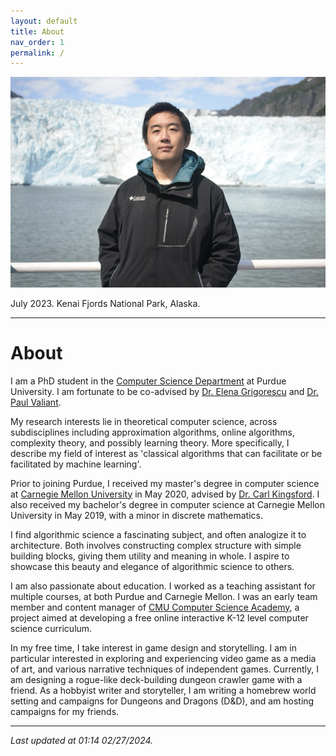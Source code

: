 ```yaml
---
layout: default
title: About
nav_order: 1
permalink: /
---
```


![](assets/img/photosmall.jpeg)

July 2023. Kenai Fjords National Park, Alaska.

---

# About

I am a PhD student in the [Computer Science Department](https://www.cs.purdue.edu/) at Purdue University. I am fortunate to be co-advised by [Dr. Elena Grigorescu](https://www.cs.purdue.edu/homes/egrigore/) and [Dr. Paul Valiant](https://www.cs.purdue.edu/homes/pvaliant/).

My research interests lie in theoretical computer science, across subdisciplines including approximation algorithms, online algorithms, complexity theory, and possibly learning theory. More specifically, I describe my field of interest as 'classical algorithms that can facilitate or be facilitated by machine learning'.

Prior to joining Purdue, I received my master's degree in computer science at [Carnegie Mellon University](https://www.cs.cmu.edu/) in May 2020, advised by [Dr. Carl Kingsford](https://kingsfordlab.cbd.cmu.edu/). I also received my bachelor's degree in computer science at Carnegie Mellon University in May 2019, with a minor in discrete mathematics.

I find algorithmic science a fascinating subject, and often analogize it to architecture. Both involves constructing complex structure with simple building blocks, giving them utility and meaning in whole. I aspire to showcase this beauty and elegance of algorithmic science to others.

I am also passionate about education. I worked as a teaching assistant for multiple courses, at both Purdue and Carnegie Mellon. I was an early team member and content manager of [CMU Computer Science Academy](https://academy.cs.cmu.edu/), a project aimed at developing a free online interactive K-12 level computer science curriculum.

In my free time, I take interest in game design and storytelling. I am in particular interested in exploring and experiencing video game as a media of art, and various narrative techniques of independent games. Currently, I am designing a rogue-like deck-building dungeon crawler game with a friend. As a hobbyist writer and storyteller, I am writing a homebrew world setting and campaigns for Dungeons and Dragons (D&D), and am hosting campaigns for my friends.


---

*Last updated at 01:14 02/27/2024.*